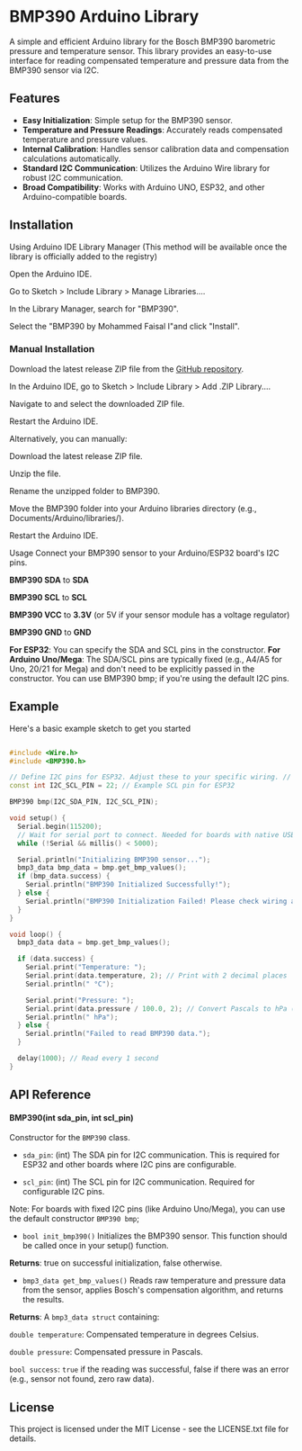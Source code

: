 # BMP390 Arduino Library

A simple and efficient Arduino library for the Bosch BMP390 barometric pressure and temperature sensor. This library provides an easy-to-use interface for reading compensated temperature and pressure data from the BMP390 sensor via I2C.

## Features

- **Easy Initialization**: Simple setup for the BMP390 sensor.
- **Temperature and Pressure Readings**: Accurately reads compensated temperature and pressure values.
- **Internal Calibration**: Handles sensor calibration data and compensation calculations automatically.
- **Standard I2C Communication**: Utilizes the Arduino Wire library for robust I2C communication.
- **Broad Compatibility**: Works with Arduino UNO, ESP32, and other Arduino-compatible boards.

## Installation

Using Arduino IDE Library Manager
(This method will be available once the library is officially added to the registry)

Open the Arduino IDE.

Go to Sketch > Include Library > Manage Libraries....

In the Library Manager, search for "BMP390".

Select the "BMP390 by Mohammed Faisal I"and click "Install".

### Manual Installation

Download the latest release ZIP file from the [GitHub repository](https://github.com/faisalill/BMP390/releases).

In the Arduino IDE, go to Sketch > Include Library > Add .ZIP Library....

Navigate to and select the downloaded ZIP file.

Restart the Arduino IDE.

Alternatively, you can manually:

Download the latest release ZIP file.

Unzip the file.

Rename the unzipped folder to BMP390.

Move the BMP390 folder into your Arduino libraries directory (e.g., Documents/Arduino/libraries/).

Restart the Arduino IDE.

Usage
Connect your BMP390 sensor to your Arduino/ESP32 board's I2C pins.

**BMP390 SDA** to **SDA**

**BMP390 SCL** to **SCL**

**BMP390 VCC** to **3.3V** (or 5V if your sensor module has a voltage regulator)

**BMP390 GND** to **GND**

**For ESP32**: You can specify the SDA and SCL pins in the constructor.
**For Arduino Uno/Mega**: The SDA/SCL pins are typically fixed (e.g., A4/A5 for Uno, 20/21 for Mega) and don't need to be explicitly passed in the constructor. You can use BMP390 bmp; if you're using the default I2C pins.

## Example

Here's a basic example sketch to get you started

```cpp

#include <Wire.h>
#include <BMP390.h>

// Define I2C pins for ESP32. Adjust these to your specific wiring. // For Arduino Uno/Mega, you can often omit these and use BMP390 bmp; const int I2C_SDA_PIN = 21; // Example SDA pin for ESP32
const int I2C_SCL_PIN = 22; // Example SCL pin for ESP32

BMP390 bmp(I2C_SDA_PIN, I2C_SCL_PIN); 

void setup() {
  Serial.begin(115200);
  // Wait for serial port to connect. Needed for boards with native USB (e.g., ESP32, Leonardo)
  while (!Serial && millis() < 5000); 

  Serial.println("Initializing BMP390 sensor...");
  bmp3_data bmp_data = bmp.get_bmp_values();
  if (bmp_data.success) {
    Serial.println("BMP390 Initialized Successfully!");
  } else {
    Serial.println("BMP390 Initialization Failed! Please check wiring and sensor connection.");
  }
}

void loop() {
  bmp3_data data = bmp.get_bmp_values();

  if (data.success) {
    Serial.print("Temperature: ");
    Serial.print(data.temperature, 2); // Print with 2 decimal places
    Serial.println(" °C");

    Serial.print("Pressure: ");
    Serial.print(data.pressure / 100.0, 2); // Convert Pascals to hPa (hectopascals)
    Serial.println(" hPa");
  } else {
    Serial.println("Failed to read BMP390 data.");
  }

  delay(1000); // Read every 1 second
}
```

## API Reference

#### BMP390(int sda_pin, int scl_pin)

Constructor for the `BMP390` class.

- `sda_pin`: (int) The SDA pin for I2C communication. This is required for ESP32 and other boards where I2C pins are configurable.

- `scl_pin`: (int) The SCL pin for I2C communication. Required for configurable I2C pins.

Note: For boards with fixed I2C pins (like Arduino Uno/Mega), you can use the default constructor `BMP390 bmp`;

- `bool init_bmp390()`
Initializes the BMP390 sensor. This function should be called once in your setup() function.

**Returns**: true on successful initialization, false otherwise.

- `bmp3_data get_bmp_values()`
Reads raw temperature and pressure data from the sensor, applies Bosch's compensation algorithm, and returns the results.

**Returns**: A `bmp3_data struct` containing:

`double temperature`: Compensated temperature in degrees Celsius.

`double pressure`: Compensated pressure in Pascals.

`bool success`: `true` if the reading was successful, false if there was an error (e.g., sensor not found, zero raw data).

## License

This project is licensed under the MIT License - see the LICENSE.txt file for details.
